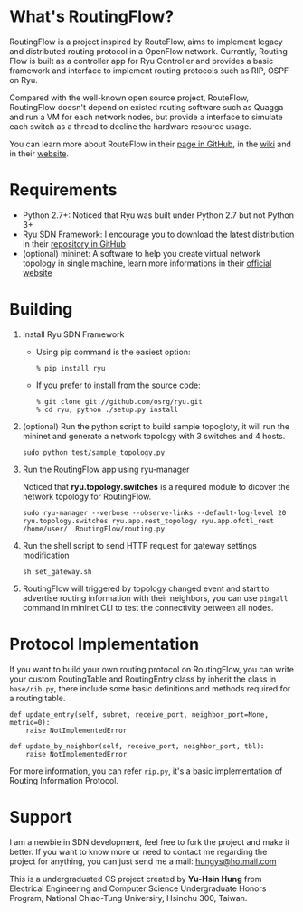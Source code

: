 # What's RoutingFlow?

RoutingFlow is a project inspired by RouteFlow, aims to implement legacy and distributed routing protocol in a OpenFlow network. Currently, Routing Flow is built as a controller app for Ryu Controller and provides a basic framework and interface to implement routing protocols such as RIP, OSPF on Ryu.

Compared with the well-known open source project, RouteFlow, RoutingFlow doesn't depend on existed routing software such as Quagga and run a VM for each network nodes, but provide a interface to simulate each switch as a thread to decline the hardware resource usage.

You can learn more about RouteFlow in their
[page in GitHub](http://routeflow.github.io/RouteFlow/), in the
[wiki](https://github.com/routeflow/RouteFlow/wiki) and in their 
[website](https://sites.google.com/site/routeflow/).

# Requirements

* Python 2.7+: Noticed that Ryu was built under Python 2.7 but not Python 3+
* Ryu SDN Framework: I encourage you to download the latest distribution in their [repository in GitHub](https://github.com/osrg/ryu)
* (optional) mininet: A software to help you create virtual network topology in single machine, learn more informations in their [official website](http://mininet.org/)

# Building

1. Install Ryu SDN Framework
    * Using pip command is the easiest option:
    
        ```
        % pip install ryu
        ```
    * If you prefer to install from the source code:
    
        ```
        % git clone git://github.com/osrg/ryu.git 
        % cd ryu; python ./setup.py install 
        ```
        
2. (optional) Run the python script to build sample topogloty, it will run the mininet and generate a network topology with 3 switches and 4 hosts.

    ```
    sudo python test/sample_topology.py
    ```

3. Run the RoutingFlow app using ryu-manager
    
    Noticed that **ryu.topology.switches** is a required module to dicover the network topology for RoutingFlow.

    ```
    sudo ryu-manager --verbose --observe-links --default-log-level 20   ryu.topology.switches ryu.app.rest_topology ryu.app.ofctl_rest /home/user/  RoutingFlow/routing.py
    ```

4. Run the shell script to send HTTP request for gateway settings modification

    ```
    sh set_gateway.sh
    ``` 

5. RoutingFlow will triggered by topology changed event and start to advertise routing information with their neighbors, you can use ```pingall``` command in mininet CLI to test the connectivity between all nodes.

# Protocol Implementation

If you want to build your own routing protocol on RoutingFlow, you can write your custom RoutingTable and RoutingEntry class by inherit the class in ```base/rib.py```, there include some basic definitions and methods required for a routing table.

```
def update_entry(self, subnet, receive_port, neighbor_port=None, metric=0):
    raise NotImplementedError

def update_by_neighbor(self, receive_port, neighbor_port, tbl):
    raise NotImplementedError
```

For more information, you can refer ```rip.py```, it's a basic implementation of Routing Information Protocol.

# Support

I am a newbie in SDN development, feel free to fork the project and make it better. If you want to know more or need to contact me regarding the project for 
anything, you can just send me a mail: [hungys@hotmail.com](mailto:hungys@hotmail.com)

This is a undergraduated CS project created by **Yu-Hsin Hung** from Electrical Engineering and Computer Science Undergraduate Honors Program,
National Chiao-Tung Universiry, Hsinchu 300, Taiwan.